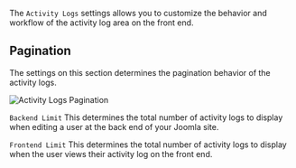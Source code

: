 The `Activity Logs` settings allows you to customize the behavior and workflow of the activity log area on the front end.

## Pagination
The settings on this section determines the pagination behavior of the activity logs.

![Activity Logs Pagination](/images/administrators/04_configuration/alerts/alerts.png)

`Backend Limit`
This determines the total number of activity logs to display when editing a user at the back end of your Joomla site.

`Frontend Limit`
This determines the total number of activity logs to display when the user views their activity log on the front end.